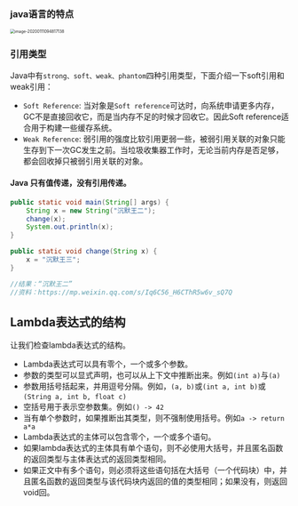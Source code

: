 ### java语言的特点

<img src="/Users/cty/Library/Application Support/typora-user-images/image-20200111094817138.png" alt="image-20200111094817138" style="zoom:50%;" />

### 引用类型

Java中有`strong、soft、weak、phantom`四种引用类型，下面介绍一下soft引用和weak引用：

- `Soft Reference`: 当对象是`Soft reference`可达时，向系统申请更多内存，GC不是直接回收它，而是当内存不足的时候才回收它。因此Soft reference适合用于构建一些缓存系统。
- `Weak Reference`: 弱引用的强度比软引用更弱一些，被弱引用关联的对象只能生存到下一次GC发生之前。当垃圾收集器工作时，无论当前内存是否足够，都会回收掉只被弱引用关联的对象。

#### Java 只有值传递，没有引用传递。

```java
public static void main(String[] args) {
    String x = new String("沉默王二");
    change(x);
    System.out.println(x);
}

public static void change(String x) {
    x = "沉默王三";
}

//结果：“沉默王二”
//资料：https://mp.weixin.qq.com/s/Iq6C56_H6CThR5w6v_sQ7Q
```





## Lambda表达式的结构

让我们检查lambda表达式的结构。

- Lambda表达式可以具有零个，一个或多个参数。
- 参数的类型可以显式声明，也可以从上下文中推断出来。例如`(int a)`与`(a)`
- 参数用括号括起来，并用逗号分隔。例如，`(a, b)`或`(int a, int b)`或`(String a, int b, float c)`
- 空括号用于表示空参数集。例如`() -> 42`
- 当有单个参数时，如果推断出其类型，则不强制使用括号。例如`a -> return a*a`
- Lambda表达式的主体可以包含零个，一个或多个语句。
- 如果lambda表达式的主体具有单个语句，则不必使用大括号，并且匿名函数的返回类型与主体表达式的返回类型相同。
- 如果正文中有多个语句，则必须将这些语句括在大括号（一个代码块）中，并且匿名函数的返回类型与该代码块内返回的值的类型相同；如果没有，则返回void回。




